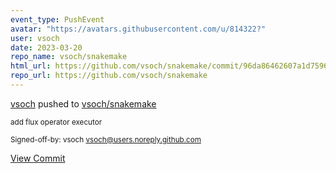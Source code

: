 ```yaml
---
event_type: PushEvent
avatar: "https://avatars.githubusercontent.com/u/814322?"
user: vsoch
date: 2023-03-20
repo_name: vsoch/snakemake
html_url: https://github.com/vsoch/snakemake/commit/96da86462607a1d7596bceae33f0fa0d61fee9a0
repo_url: https://github.com/vsoch/snakemake
---
```


<a href='https://github.com/vsoch' target='_blank'>vsoch</a> pushed to <a href='https://github.com/vsoch/snakemake' target='_blank'>vsoch/snakemake</a>

<small>add flux operator executor

Signed-off-by: vsoch <vsoch@users.noreply.github.com></small>

<a href='https://github.com/vsoch/snakemake/commit/96da86462607a1d7596bceae33f0fa0d61fee9a0' target='_blank'>View Commit</a>
